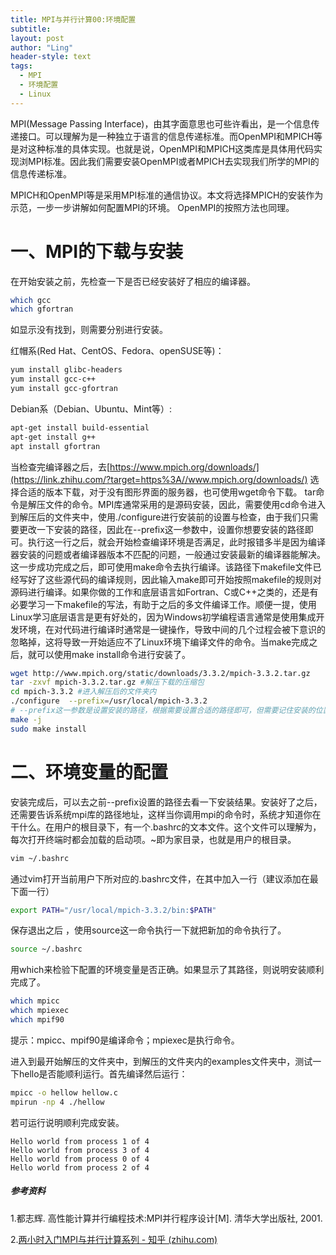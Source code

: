 ```yaml
---
title: MPI与并行计算00:环境配置
subtitle: 
layout: post
author: "Ling"
header-style: text
tags:
  - MPI
  - 环境配置
  - Linux
---
```


MPI(Message Passing Interface)，由其字面意思也可些许看出，是一个信息传递接口。可以理解为是一种独立于语言的信息传递标准。而OpenMPI和MPICH等是对这种标准的具体实现。也就是说，OpenMPI和MPICH这类库是具体用代码实现浏MPI标准。因此我们需要安装OpenMPI或者MPICH去实现我们所学的MPI的信息传递标准。

MPICH和OpenMPI等是采用MPI标准的通信协议。本文将选择MPICH的安装作为示范，一步一步讲解如何配置MPI的环境。 OpenMPI的按照方法也同理。

# 一、MPI的下载与安装

在开始安装之前，先检查一下是否已经安装好了相应的编译器。

```bash
which gcc 
which gfortran 
```

如显示没有找到，则需要分别进行安装。

红帽系(Red Hat、CentOS、Fedora、openSUSE等)：

```bash
yum install glibc-headers
yum install gcc-c++
yum install gcc-gfortran
```

Debian系（Debian、Ubuntu、Mint等）:

```bash
apt-get install build-essential 
apt-get install g++
apt install gfortran
```

当检查完编译器之后，去[https://www.mpich.org/downloads/](https://link.zhihu.com/?target=https%3A//www.mpich.org/downloads/) 选择合适的版本下载，对于没有图形界面的服务器，也可使用wget命令下载。 tar命令是解压文件的命令。MPI库通常采用的是源码安装，因此，需要使用cd命令进入到解压后的文件夹中，使用./configure进行安装前的设置与检查，由于我们只需要更改一下安装的路径，因此在--prefix这一参数中，设置你想要安装的路径即可。执行这一行之后，就会开始检查编译环境是否满足，此时报错多半是因为编译器安装的问题或者编译器版本不匹配的问题，一般通过安装最新的编译器能解决。这一步成功完成之后，即可使用make命令去执行编译。该路径下makefile文件已经写好了这些源代码的编译规则，因此输入make即可开始按照makefile的规则对源码进行编译。如果你做的工作和底层语言如Fortran、C或C++之类的，还是有必要学习一下makefile的写法，有助于之后的多文件编译工作。顺便一提，使用Linux学习底层语言是更有好处的，因为Windows初学编程语言通常是使用集成开发环境，在对代码进行编译时通常是一键操作，导致中间的几个过程会被下意识的忽略掉，这将导致一开始适应不了Linux环境下编译文件的命令。当make完成之后，就可以使用make install命令进行安装了。

```bash
wget http://www.mpich.org/static/downloads/3.3.2/mpich-3.3.2.tar.gz 
tar -zxvf mpich-3.3.2.tar.gz #解压下载的压缩包 
cd mpich-3.3.2 #进入解压后的文件夹内 
./configure  --prefix=/usr/local/mpich-3.3.2 
# --prefix这一参数是设置安装的路径，根据需要设置合适的路径即可，但需要记住安装的位置 
make -j
sudo make install
```

# 二、环境变量的配置

安装完成后，可以去之前--prefix设置的路径去看一下安装结果。安装好了之后，还需要告诉系统mpi库的路径地址，这样当你调用mpi的命令时，系统才知道你在干什么。在用户的根目录下，有一个.bashrc的文本文件。这个文件可以理解为，每次打开终端时都会加载的启动项。~即为家目录，也就是用户的根目录。

```bash
vim ~/.bashrc
```

通过vim打开当前用户下所对应的.bashrc文件，在其中加入一行（建议添加在最下面一行）

```bash
export PATH="/usr/local/mpich-3.3.2/bin:$PATH"
```

保存退出之后 ，使用source这一命令执行一下就把新加的命令执行了。

```bash
source ~/.bashrc 
```

用which来检验下配置的环境变量是否正确。如果显示了其路径，则说明安装顺利完成了。

```bash
which mpicc
which mpiexec
which mpif90 
```

提示：mpicc、mpif90是编译命令；mpiexec是执行命令。

进入到最开始解压的文件夹中，到解压的文件夹内的examples文件夹中，测试一下hello是否能顺利运行。首先编译然后运行：

```bash
mpicc -o hellow hellow.c
mpirun -np 4 ./hellow
```

若可运行说明顺利完成安装。

```
Hello world from process 1 of 4
Hello world from process 3 of 4
Hello world from process 0 of 4
Hello world from process 2 of 4
```

##### 参考资料

1.都志辉. 高性能计算并行编程技术:MPI并行程序设计[M]. 清华大学出版社, 2001.

2.[两小时入门MPI与并行计算系列 - 知乎 (zhihu.com)](https://zhuanlan.zhihu.com/p/355652501)